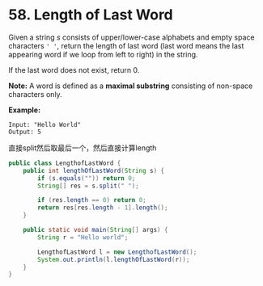 
# 58. Length of Last Word

Given a string *s* consists of upper/lower-case alphabets and empty space characters `' '`, return the length of last word (last word means the last appearing word if we loop from left to right) in the string.

If the last word does not exist, return 0.

**Note:** A word is defined as a **maximal substring** consisting of non-space characters only.

**Example:**

```
Input: "Hello World"
Output: 5
```

 直接split然后取最后一个，然后直接计算length

```java
public class LengthofLastWord {
    public int lengthOfLastWord(String s) {
        if (s.equals("")) return 0;
        String[] res = s.split(" ");

        if (res.length == 0) return 0;
        return res[res.length - 1].length();
    }

    public static void main(String[] args) {
        String r = "Hello world";

        LengthofLastWord l = new LengthofLastWord();
        System.out.println(l.lengthOfLastWord(r));
    }
}

```